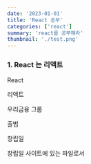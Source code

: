 ```yaml
---
date: '2023-01-01'
title: 'React 공부'
categories: ['react']
summary: 'react를 공부해라'
thumbnail: './test.png'
---
```


### 1. React 는 리액트

React

리액트

우리금융 그룹

출범

창립일

창립일 사이트에 있는 파일로서
